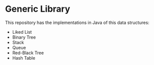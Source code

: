 # Generic Library
This repository has the implementations in Java of this data structures:
* Liked List
* Binary Tree
* Stack
* Queue
* Red-Black Tree
* Hash Table
